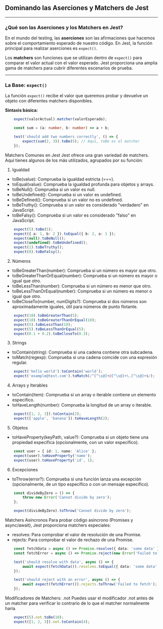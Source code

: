 ## Dominando las Aserciones y Matchers de Jest

---

### ¿Qué son las Aserciones y los Matchers en Jest?

En el mundo del testing, las **aserciones** son las afirmaciones que hacemos sobre el comportamiento esperado de nuestro código. En Jest, la función principal para realizar aserciones es `expect()`.

Los **matchers** son funciones que se utilizan dentro de `expect()` para comparar el valor actual con el valor esperado. Jest proporciona una amplia gama de matchers para cubrir diferentes escenarios de prueba.

---

### La Base: `expect()`

La función `expect()` recibe el valor que queremos probar y devuelve un objeto con diferentes matchers disponibles.

**Sintaxis básica:**

```typescript
    expect(valorActual).matcher(valorEsperado);

    const sum = (a: number, b: number) => a + b;

    test('should add two numbers correctly', () => {
        expect(sum(2, 3)).toBe(5); // Aquí, toBe es el matcher
    });
```

Matchers Comunes en Jest
Jest ofrece una gran variedad de matchers. Aquí tienes algunos de los más utilizados, agrupados por su función:

1. Igualdad
- toBe(value): Comprueba la igualdad estricta (===).
- toEqual(value): Comprueba la igualdad profunda para objetos y arrays.
- toBeNull(): Comprueba si un valor es null.
- toBeUndefined(): Comprueba si un valor es undefined.
- toBeDefined(): Comprueba si un valor no es undefined.
- toBeTruthy(): Comprueba si un valor es considerado "verdadero" en JavaScript.
- toBeFalsy(): Comprueba si un valor es considerado "falso" en JavaScript.

```typescript
    expect(5).toBe(5);
    expect({ a: 1, b: 2 }).toEqual({ b: 2, a: 1 });
    expect(null).toBeNull();
    expect(undefined).toBeUndefined();
    expect(1).toBeTruthy();
    expect(0).toBeFalsy();
```

2. Números
- toBeGreaterThan(number): Comprueba si un número es mayor que otro.
- toBeGreaterThanOrEqual(number): Comprueba si un número es mayor o igual que otro.
- toBeLessThan(number): Comprueba si un número es menor que otro.
- toBeLessThanOrEqual(number): Comprueba si un número es menor o igual que otro.
- toBeCloseTo(number, numDigits?): Comprueba si dos números son aproximadamente iguales, útil para números de punto flotante.

```typescript
    expect(10).toBeGreaterThan(5);
    expect(10).toBeGreaterThanOrEqual(10);
    expect(5).toBeLessThan(10);
    expect(5).toBeLessThanOrEqual(5);
    expect(0.1 + 0.2).toBeCloseTo(0.3);
```

3. Strings
- toContain(string): Comprueba si una cadena contiene otra subcadena.
- toMatch(regexp): Comprueba si una cadena coincide con una expresión regular.

```typescript
    expect('hello world').toContain('world');
    expect('example@test.com').toMatch(/^[^\s@]+@[^\s@]+\.[^\s@]+$/);
```

4. Arrays y Iterables
- toContain(item): Comprueba si un array o iterable contiene un elemento específico.
- toHaveLength(number): Comprueba la longitud de un array o iterable.

```typescript
    expect([1, 2, 3]).toContain(2);
    expect(['apple', 'banana']).toHaveLength(2);
```

5. Objetos
- toHaveProperty(keyPath, value?): Comprueba si un objeto tiene una propiedad específica (opcionalmente, con un valor específico).
```typescript
    const user = { id: 1, name: 'Alice' };
    expect(user).toHaveProperty('name');
    expect(user).toHaveProperty('id', 1);
```

6. Excepciones
- toThrow(error?): Comprueba si una función lanza una excepción (opcionalmente, de un tipo específico o con un mensaje específico).

```typescript
    const divideByZero = () => {
        throw new Error('Cannot divide by zero');
    };

    expect(divideByZero).toThrow('Cannot divide by zero');
```

Matchers Asíncronos
Para probar código asíncrono (Promises y async/await), Jest proporciona matchers especiales:

- resolves: Para comprobar el valor de resolución de una Promise.
- rejects: Para comprobar el valor de rechazo de una Promise.
```typescript
    const fetchData = async () => Promise.resolve({ data: 'some data' });
    const fetchError = async () => Promise.reject(new Error('Failed to fetch'));

    test('should resolve with data', async () => {
        await expect(fetchData()).resolves.toEqual({ data: 'some data' });
    });

    test('should reject with an error', async () => {
        await expect(fetchError()).rejects.toThrow('Failed to fetch');
    });
```


Modificadores de Matchers: .not
Puedes usar el modificador .not antes de un matcher para verificar lo contrario de lo que el matcher normalmente haría.
```typescript
    expect(5).not.toBe(10);
    expect([1, 2, 3]).not.toContain(4);
```